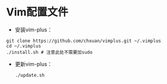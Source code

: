 #   Vim配置文件

+ 安装vim-plus：

~~~shell
git clone https://github.com/chxuan/vimplus.git ~/.vimplus
cd ~/.vimplus
./install.sh # 注意此处不需要加sudo
~~~

+ 更新vim-plus：

  ~~~shell
  ./update.sh
  ~~~

  